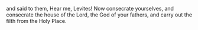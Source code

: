 and said to them, Hear me, Levites! Now consecrate yourselves, and consecrate the house of the Lord, the God of your fathers, and carry out the filth from the Holy Place.
